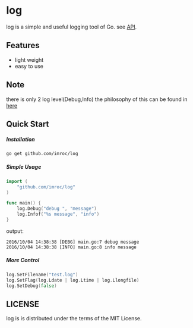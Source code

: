 log
==============
log is a simple and useful logging tool of Go. see [API](https://godoc.org/github.com/imroc/log).

## Features
 * light weight
 * easy to use

## Note
there is only 2 log level(Debug,Info) the philosophy of this can be found in [here](https://dave.cheney.net/2015/11/05/lets-talk-about-logging)

## Quick Start

##### Installation
``` sh
go get github.com/imroc/log
```
##### Simple Usage
``` go
import (
	"github.com/imroc/log"
)

func main() {
	log.Debug("debug ", "message")
	log.Infof("%s message", "info")
}
```
output:
``` 
2016/10/04 14:38:38 [DEBG] main.go:7 debug message
2016/10/04 14:38:38 [INFO] main.go:8 info message
```
##### More Control
``` go
log.SetFilename("test.log")
log.SetFlag(log.Ldate | log.Ltime | log.Llongfile)
log.SetDebug(false)
```
## LICENSE
log is is distributed under the terms of the MIT License.
